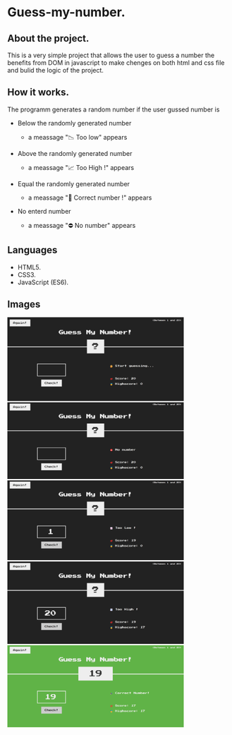 # Guess-my-number.

## About the project.

This is a very simple project that allows the user to guess a number the benefits from DOM in javascript to make chenges on both html and css file and bulid the logic of the project.

## How it works.

The programm generates a random number if the user gussed number is

- Below the randomly generated number

  - a meassage "📉 Too low" appears

- Above the randomly generated number

  - a meassage "📈 Too High !" appears

- Equal the randomly generated number

  - a meassage "🎉 Correct number !" appears

- No enterd number
  - a meassage "⛔ No number" appears

## Languages

- HTML5.
- CSS3.
- JavaScript (ES6).

## Images

<img src="Images/1.png" style = "width:400px;height;400px;align:center" title="Start">
<img src="Images/2.png" style = "width:400px;height;400px;align:center" title="No number"><br>
<img src="Images/3.png" style = "width:400px;height;400px;align:center" title="Guess blow generated number"><br>
<img src="Images/4.png" style = "width:400px;height;400px;align:center" title="Guess above generated number"><br>
<img src="Images/5.png" style = "width:400px;height;400px;align:center" title="Guess exactly the generated number"><br>
